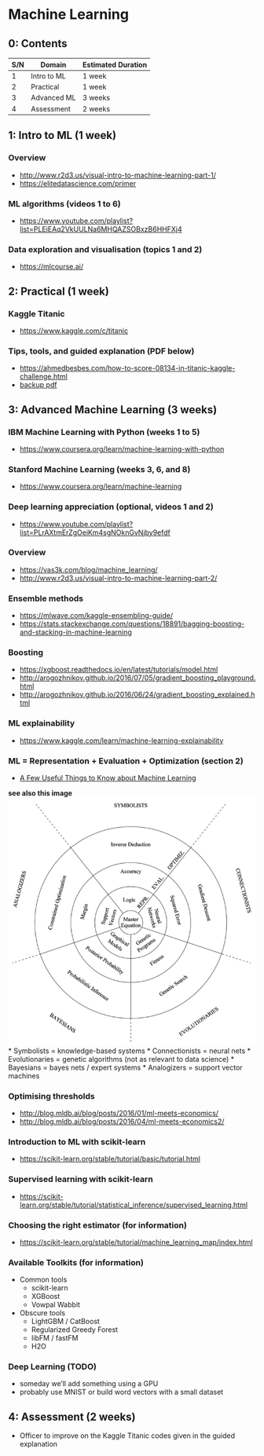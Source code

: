 #   Machine Learning

##  0: Contents
| S/N | Domain      | Estimated Duration |
| --- | ----------- | ------------------ |
| 1   | Intro to ML | 1 week             |
| 2   | Practical   | 1 week             |
| 3   | Advanced ML | 3 weeks            |
| 4   | Assessment  | 2 weeks            |



##  1: Intro to ML (1 week)

### Overview
*   http://www.r2d3.us/visual-intro-to-machine-learning-part-1/
*   https://elitedatascience.com/primer


### ML algorithms (videos 1 to 6)
*   https://www.youtube.com/playlist?list=PLEiEAq2VkUULNa6MHQAZSOBxzB6HHFXj4


### Data exploration and visualisation (topics 1 and 2)
*   https://mlcourse.ai/



##  2: Practical (1 week)

### Kaggle Titanic
*   https://www.kaggle.com/c/titanic


### Tips, tools, and guided explanation (PDF below)
*   https://ahmedbesbes.com/how-to-score-08134-in-titanic-kaggle-challenge.html
*   [backup pdf](ahmedbesbes-titanic.pdf)



##  3: Advanced Machine Learning (3 weeks)

### IBM Machine Learning with Python (weeks 1 to 5)
*   https://www.coursera.org/learn/machine-learning-with-python


### Stanford Machine Learning (weeks 3, 6, and 8)
*   https://www.coursera.org/learn/machine-learning


### Deep learning appreciation (optional, videos 1 and 2)
*   https://www.youtube.com/playlist?list=PLrAXtmErZgOeiKm4sgNOknGvNjby9efdf


### Overview
*   https://vas3k.com/blog/machine_learning/
*   http://www.r2d3.us/visual-intro-to-machine-learning-part-2/


### Ensemble methods
*   https://mlwave.com/kaggle-ensembling-guide/
*   https://stats.stackexchange.com/questions/18891/bagging-boosting-and-stacking-in-machine-learning


### Boosting
*   https://xgboost.readthedocs.io/en/latest/tutorials/model.html
*   http://arogozhnikov.github.io/2016/07/05/gradient_boosting_playground.html
*   http://arogozhnikov.github.io/2016/06/24/gradient_boosting_explained.html


### ML explainability
*   https://www.kaggle.com/learn/machine-learning-explainability


### ML = Representation + Evaluation + Optimization (section 2)
*   [A Few Useful Things to Know about Machine Learning](cacm12.pdf)

**see also this image**
![Representation, Evaluation, and Optimization for 5 approaches to ML](reo.png)
    *   Symbolists = knowledge-based systems
    *   Connectionists = neural nets
    *   Evolutionaries = genetic algorithms (not as relevant to data science)
    *   Bayesians = bayes nets / expert systems
    *   Analogizers = support vector machines


### Optimising thresholds
*   http://blog.mldb.ai/blog/posts/2016/01/ml-meets-economics/
*   http://blog.mldb.ai/blog/posts/2016/04/ml-meets-economics2/


### Introduction to ML with scikit-learn
*   https://scikit-learn.org/stable/tutorial/basic/tutorial.html


### Supervised learning with scikit-learn
*   https://scikit-learn.org/stable/tutorial/statistical_inference/supervised_learning.html


### Choosing the right estimator (for information)
*   https://scikit-learn.org/stable/tutorial/machine_learning_map/index.html


### Available Toolkits (for information)
*   Common tools
    *   scikit-learn
    *   XGBoost
    *   Vowpal Wabbit
*   Obscure tools
    *   LightGBM / CatBoost
    *   Regularized Greedy Forest
    *   libFM / fastFM
    *   H2O


### Deep Learning (TODO)
*   someday we’ll add something using a GPU
*   probably use MNIST or build word vectors with a small dataset



##  4: Assessment (2 weeks)
*   Officer to improve on the Kaggle Titanic codes given in the guided explanation
